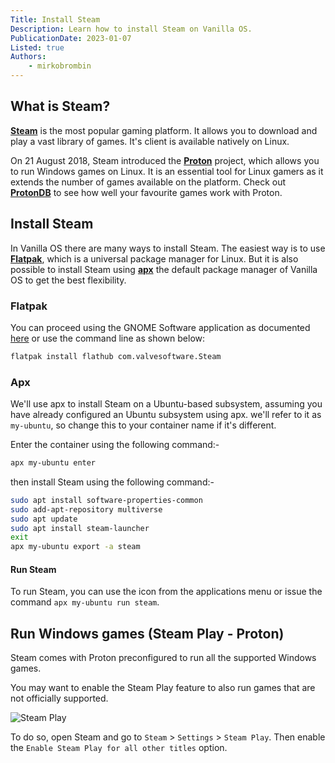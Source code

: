 ```yaml
---
Title: Install Steam
Description: Learn how to install Steam on Vanilla OS.
PublicationDate: 2023-01-07
Listed: true
Authors:
    - mirkobrombin
---
```


## What is Steam?

[**Steam**](https://steampowered.com) is the most popular gaming platform. It allows you to download and play a vast library of games. It's client is available natively on Linux.

On 21 August 2018, Steam introduced the [**Proton**](https://github.com/ValveSoftware/Proton) project, which allows you to run Windows games on Linux. It is an essential tool for Linux gamers as it extends the number of games available on the platform. Check out [**ProtonDB**](https://www.protondb.com) to see how well your favourite games work with Proton.

## Install Steam

In Vanilla OS there are many ways to install Steam. The easiest way is to use
[**Flatpak**](https://flatpak.org), which is a universal package manager for Linux.
But it is also possible to install Steam using [**apx**](https://documentation.vanillaos.org/docs/apx/)
the default package manager of Vanilla OS to get the best flexibility.

### Flatpak

You can proceed using the GNOME Software application as documented [here](https://docs.vanillaos.org/handbook/en/install-and-manage-applications#managing-applications-through-gnome-software) or use the command line as shown below:

```bash
flatpak install flathub com.valvesoftware.Steam
```

### Apx

We'll use apx to install Steam on a Ubuntu-based subsystem, assuming you have already configured an Ubuntu subsystem using apx. we'll refer to it as `my-ubuntu`, so change this to your container name if it's different.

Enter the container using the following command:-

```bash
apx my-ubuntu enter
```

then install Steam using the following command:-

```bash
sudo apt install software-properties-common
sudo add-apt-repository multiverse
sudo apt update
sudo apt install steam-launcher
exit
apx my-ubuntu export -a steam
```

#### Run Steam

To run Steam, you can use the icon from the applications menu or issue the
command `apx my-ubuntu run steam`.

## Run Windows games (Steam Play - Proton)

Steam comes with Proton preconfigured to run all the supported Windows games.

You may want to enable the Steam Play feature to also run games that are not officially supported.

![Steam Play](https://raw.githubusercontent.com/Vanilla-OS/handbook/main/assets/uploads/Gaming/steam-play.webp)

To do so, open Steam and go to `Steam` > `Settings` > `Steam Play`. Then enable the `Enable Steam Play for all other titles` option.
